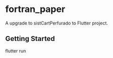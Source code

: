 # fortran_paper

A upgrade to sistCartPerfurado to Flutter project.

## Getting Started

flutter run 
